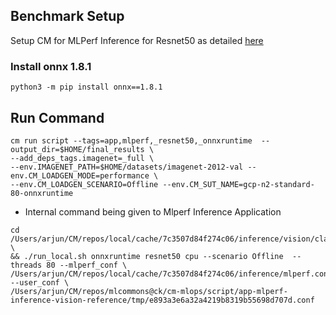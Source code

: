 ## Benchmark Setup

Setup CM for MLPerf Inference for Resnet50 as detailed [here](/open/OctoML/code/resnet50/README.md)

### Install onnx 1.8.1
```
python3 -m pip install onnx==1.8.1
```
## Run Command
```
cm run script --tags=app,mlperf,_resnet50,_onnxruntime  --output_dir=$HOME/final_results \
--add_deps_tags.imagenet=_full \
--env.IMAGENET_PATH=$HOME/datasets/imagenet-2012-val --env.CM_LOADGEN_MODE=performance \
--env.CM_LOADGEN_SCENARIO=Offline --env.CM_SUT_NAME=gcp-n2-standard-80-onnxruntime
```

* Internal command being given to Mlperf Inference Application

```
cd /Users/arjun/CM/repos/local/cache/7c3507d84f274c06/inference/vision/classification_and_detection \
&& ./run_local.sh onnxruntime resnet50 cpu --scenario Offline  --threads 80 --mlperf_conf \
/Users/arjun/CM/repos/local/cache/7c3507d84f274c06/inference/mlperf.conf --user_conf \
/Users/arjun/CM/repos/mlcommons@ck/cm-mlops/script/app-mlperf-inference-vision-reference/tmp/e893a3e6a32a4219b8319b55698d707d.conf
```
